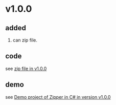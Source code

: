 # v1.0.0
## added
1. can zip file.

## code
see [zip file in v1.0.0](https://github.com/40843245/CSharp-Project/tree/main/File%20Handler/Zipper/v1.0.0)

## demo
see [Demo project of Zipper in C# in version v1.0.0](https://youtu.be/QJWbbPQipwI)
